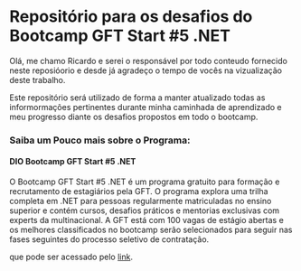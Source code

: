 # Repositório para os desafios do Bootcamp GFT Start #5 .NET

Olá, me chamo Ricardo e serei o responsável por todo conteudo fornecido neste reposióorio e desde já agradeço o tempo de vocês na vizualização deste trabalho.

Este repositório será utilizado de forma a manter atualizado todas as informormações pertinentes durante minha caminhada de aprendizado e meu progresso diante os desafios propostos em todo o bootcamp.

### Saiba um Pouco mais sobre o Programa:
#### DIO Bootcamp GFT Start #5 .NET

O Bootcamp GFT Start #5 .NET é um programa gratuito para formação e recrutamento de estagiários pela GFT. O programa explora uma trilha completa em .NET para pessoas regularmente matriculadas no ensino superior e contém cursos, desafios práticos e mentorias exclusivas com experts da multinacional. A GFT está com 100 vagas de estágio abertas e os melhores classificados no bootcamp serão selecionados para seguir nas fases seguintes do processo seletivo de contratação.
 
 que pode ser acessado pelo [link](https://web.dio.me/track/gft-start-5-net).
